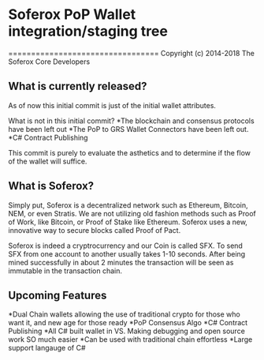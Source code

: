 # Soferox PoP Wallet integration/staging tree
=================================
Copyright (c) 2014-2018 The Soferox Core Developers

What is currently released?
-----------------
As of now this initial commit is just of the initial wallet attributes.

What is not in this initial commit?
*The blockchain and consensus protocols have been left out
*The PoP to GRS Wallet Connectors have been left out.
*C# Contract Publishing

This commit is purely to evaluate the asthetics and to determine if the flow of the wallet will suffice.

What is Soferox?
-----------------

Simply put, Soferox is a decentralized network such as Ethereum, Bitcoin, NEM, or even Stratis. We are not utilizing old fashion methods such as Proof of Work, like Bitcoin, or Proof of Stake like Ethereum. Soferox uses a new, innovative way to secure blocks called Proof of Pact.

Soferox is indeed a cryptrocurrency and our Coin is called SFX. To send SFX from one account to another usually takes 1-10 seconds. After being mined successfully in about 2 minutes the transaction will be seen as immutable in the transaction chain.

Upcoming Features
-----------------
*Dual Chain wallets allowing the use of traditional crypto for those who want it, and new age for those ready
*PoP Consensus Algo
*C# Contract Publishing
*All C# built wallet in VS. Making debugging and open source work SO much easier
*Can be used with traditional chain effortless
*Large support langauge of C#

